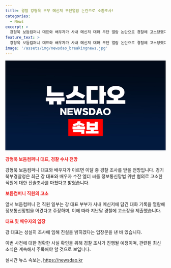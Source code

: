 ```yaml
---
title: 경찰 강형욱 부부 메신저 무단열람 논란으로 소환조사!
categories:
  - News
excerpt: >
  강형욱 보듬컴퍼니 대표와 배우자가 사내 메신저 대화 무단 열람 논란으로 경찰에 고소당했다. 경기북부경찰청은 정보통신망법 위반 혐의로 고발된 직원 조사를 마치고, 강 대표와 배우자의 소환 일정을 조율 중이라고 전했다. 강 대표는 진실 조사에 성실히 임할 것을 밝히며 지난달 고발된 사실에 대해 입장을 밝혔다.
feature_text: >
  강형욱 보듬컴퍼니 대표와 배우자가 사내 메신저 대화 무단 열람 논란으로 경찰에 고소당했다. 경기북부경찰청은 정보통신망법 위반 혐의로 고발된 직원 조사를 마치고, 강 대표와 배우자의 소환 일정을 조율 중이라고 전했다. 강 대표는 진실 조사에 성실히 임할 것을 밝히며 지난달 고발된 사실에 대해 입장을 밝혔다.
image: '/assets/img/newsdao_breakingnews.jpg'
---
```


<p><img src="/assets/img/newsdao_breakingnews.jpg" alt="koreaapp 속보" /></p>

<p><b><span style="color: #ee2323;">강형욱 보듬컴퍼니 대표, 경찰 수사 전망</span></b></p>

<p>강형욱 보듬컴퍼니 대표와 배우자가 이르면 이달 중 경찰 조사를 받을 전망입니다. 경기북부경찰청은 최근 강 대표와 배우자 수잔 엘더 씨를 정보통신망법 위반 혐의로 고소한 직원에 대한 진술조사를 마쳤다고 밝혔습니다. </p>

<p><b><span style="color: #ee2323;">보듬컴퍼니 직원의 고소</span></b></p>

<p>앞서 보듬컴퍼니 전 직원 일부는 강 대표 부부가 사내 메신저에 담긴 대화 기록을 열람해 정보통신망법을 어겼다고 주장하며, 이에 따라 지난달 경찰에 고소장을 제출했습니다.</p>

<p><b><span style="color: #ee2323;">대표 및 배우자의 입장</span></b></p>

<p>강 대표는 성실히 조사에 임해 진실을 밝히겠다는 입장문을 낸 바 있습니다.</p>

<p>이번 사건에 대한 정확한 사실 확인을 위해 경찰 조사가 진행될 예정이며, 관련된 최신 소식은 계속해서 주목해야 할 것으로 보입니다.</p>
실시간 뉴스 속보는, <a href="https://newsdao.kr" rel="dofollow">https://newsdao.kr</a>


